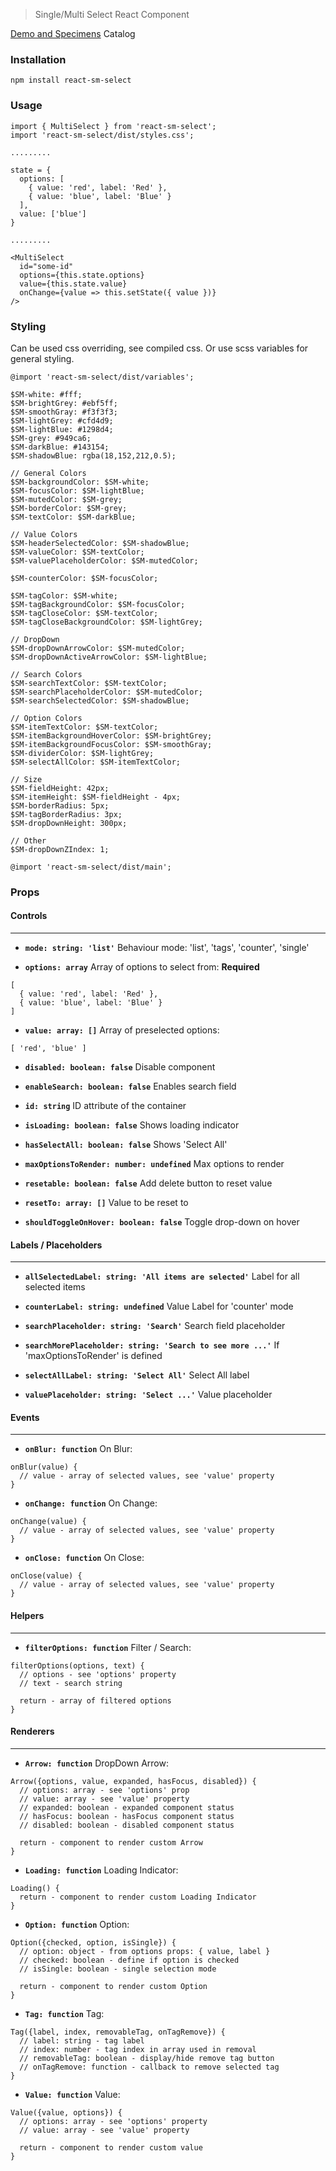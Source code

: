 > Single/Multi Select React Component

[Demo and Specimens](https://darianstlex.github.io/react-sm-select) Catalog

### Installation

```code
npm install react-sm-select
```

### Usage

```code
import { MultiSelect } from 'react-sm-select';
import 'react-sm-select/dist/styles.css';

.........

state = {
  options: [
    { value: 'red', label: 'Red' },
    { value: 'blue', label: 'Blue' }
  ],
  value: ['blue']
}

.........

<MultiSelect
  id="some-id"
  options={this.state.options}
  value={this.state.value}
  onChange={value => this.setState({ value })}
/>
```

### Styling

Can be used css overriding, see compiled css. Or use scss variables for general styling.

```code
@import 'react-sm-select/dist/variables';

$SM-white: #fff;
$SM-brightGrey: #ebf5ff;
$SM-smoothGray: #f3f3f3;
$SM-lightGrey: #cfd4d9;
$SM-lightBlue: #1298d4;
$SM-grey: #949ca6;
$SM-darkBlue: #143154;
$SM-shadowBlue: rgba(18,152,212,0.5);

// General Colors
$SM-backgroundColor: $SM-white;
$SM-focusColor: $SM-lightBlue;
$SM-mutedColor: $SM-grey;
$SM-borderColor: $SM-grey;
$SM-textColor: $SM-darkBlue;

// Value Colors
$SM-headerSelectedColor: $SM-shadowBlue;
$SM-valueColor: $SM-textColor;
$SM-valuePlaceholderColor: $SM-mutedColor;

$SM-counterColor: $SM-focusColor;

$SM-tagColor: $SM-white;
$SM-tagBackgroundColor: $SM-focusColor;
$SM-tagCloseColor: $SM-textColor;
$SM-tagCloseBackgroundColor: $SM-lightGrey;

// DropDown
$SM-dropDownArrowColor: $SM-mutedColor;
$SM-dropDownActiveArrowColor: $SM-lightBlue;

// Search Colors
$SM-searchTextColor: $SM-textColor;
$SM-searchPlaceholderColor: $SM-mutedColor;
$SM-searchSelectedColor: $SM-shadowBlue;

// Option Colors
$SM-itemTextColor: $SM-textColor;
$SM-itemBackgroundHoverColor: $SM-brightGrey;
$SM-itemBackgroundFocusColor: $SM-smoothGray;
$SM-dividerColor: $SM-lightGrey;
$SM-selectAllColor: $SM-itemTextColor;

// Size
$SM-fieldHeight: 42px;
$SM-itemHeight: $SM-fieldHeight - 4px;
$SM-borderRadius: 5px;
$SM-tagBorderRadius: 3px;
$SM-dropDownHeight: 300px;

// Other
$SM-dropDownZIndex: 1;

@import 'react-sm-select/dist/main';
```

### Props

#### Controls

---

- **`mode: string: 'list'`** Behaviour mode: 'list', 'tags', 'counter', 'single'

- **`options: array`** Array of options to select from: **Required**

```code
[
  { value: 'red', label: 'Red' },
  { value: 'blue', label: 'Blue' }
]
```


- **`value: array: []`** Array of preselected options:

```code
[ 'red', 'blue' ]
```


- **`disabled: boolean: false`** Disable component

- **`enableSearch: boolean: false`** Enables search field

- **`id: string`** ID attribute of the container

- **`isLoading: boolean: false`** Shows loading indicator

- **`hasSelectAll: boolean: false`** Shows 'Select All'

- **`maxOptionsToRender: number: undefined`** Max options to render

- **`resetable: boolean: false`** Add delete button to reset value

- **`resetTo: array: []`** Value to be reset to

- **`shouldToggleOnHover: boolean: false`** Toggle drop-down on hover



#### Labels / Placeholders

---

- **`allSelectedLabel: string: 'All items are selected'`** Label for all selected items

- **`counterLabel: string: undefined`** Value Label for 'counter' mode

- **`searchPlaceholder: string: 'Search'`** Search field placeholder

- **`searchMorePlaceholder: string: 'Search to see more ...'`** If 'maxOptionsToRender' is defined

- **`selectAllLabel: string: 'Select All'`** Select All label

- **`valuePlaceholder: string: 'Select ...'`** Value placeholder



#### Events

---

- **`onBlur: function`** On Blur:

```code
onBlur(value) {
  // value - array of selected values, see 'value' property
}
```


- **`onChange: function`** On Change:

```code
onChange(value) {
  // value - array of selected values, see 'value' property
}
```


- **`onClose: function`** On Close:

```code
onClose(value) {
  // value - array of selected values, see 'value' property
}
```



#### Helpers

---

- **`filterOptions: function`** Filter / Search:

```code
filterOptions(options, text) {
  // options - see 'options' property
  // text - search string
  
  return - array of filtered options
}
```



#### Renderers

---

- **`Arrow: function`** DropDown Arrow:

```code
Arrow({options, value, expanded, hasFocus, disabled}) {
  // options: array - see 'options' prop 
  // value: array - see 'value' property
  // expanded: boolean - expanded component status
  // hasFocus: boolean - hasFocus component status
  // disabled: boolean - disabled component status
  
  return - component to render custom Arrow
}
```


- **`Loading: function`** Loading Indicator:

```code
Loading() {
  return - component to render custom Loading Indicator
}
```


- **`Option: function`** Option:

```code
Option({checked, option, isSingle}) {
  // option: object - from options props: { value, label }  
  // checked: boolean - define if option is checked
  // isSingle: boolean - single selection mode
  
  return - component to render custom Option
}
```


- **`Tag: function`** Tag:

```code
Tag({label, index, removableTag, onTagRemove}) {
  // label: string - tag label
  // index: number - tag index in array used in removal 
  // removableTag: boolean - display/hide remove tag button
  // onTagRemove: function - callback to remove selected tag
}
```


- **`Value: function`** Value:

```code
Value({value, options}) {
  // options: array - see 'options' property
  // value: array - see 'value' property
  
  return - component to render custom value
}
```
